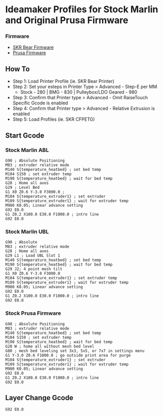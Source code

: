 # Ideamaker Profiles for Stock Marlin and Original Prusa Firmware 


### Firmware
* [SKR Bear Firmware](https://github.com/codiac2600/SKR-Bear-Marlin)
* [Prusa Firmware](https://github.com/prusa3d/Prusa-Firmware)

## How To

* Step 1: Load Printer Profile (ie. SKR Bear Printer)
* Step 2: Set your esteps in Printer Type > Advanced - Step-E per MM
	* Stock - 280 | BMG - 830 | Pulleybox/LDO Geared - 980
* Step 3: Confirm that Printer type > Advanced - Omit RaiseTouch Specific Gcode is enabled
* Step 4: Confirm that Printer type > Advanced - Relative Extrusion is enabled
* Step 5: Load Profiles (ie. SKR CFPETG)


## Start Gcode 

### Stock Marlin ABL

```gcode
G90 ; Absolute Positioning
M83 ; extruder relative mode
M140 S{temperature_heatbed} ; set bed temp
M104 S150 ; set extruder temp
M190 S{temperature_heatbed} ; wait for bed temp
G28 ; Home all axes
G29 ; Level Bed
G1 X0 Z0.6 Y-3.0 F3000.0 ;
M104 S{temperature_extruder1} ; set extruder
M109 S{temperature_extruder1} ; wait for extruder temp
M900 K0.05; Linear advance setting
G92 E0.0
G1 Z0.2 X100.0 E30.0 F1000.0 ; intro line
G92 E0.0
```

### Stock Marlin UBL

```gcode
G90 ; Absolute
M83 ; extruder relative mode
G28 ; Home all axes
G29 L1 ; Load UBL Slot 1
M140 S{temperature_heatbed} ; set bed temp
M190 S{temperature_heatbed} ; wait for bed temp
G29 J2; 4 point mesh tilt
G1 X0 Z0.6 Y-3.0 F3000.0
M104 S{temperature_extruder1} ; set extruder temp
M109 S{temperature_extruder1} ; wait for extruder temp
M900 K0.05; Linear advance setting
G92 E0.0
G1 Z0.2 X100.0 E30.0 F1000.0 ; intro line
G92 E0.0
```

### Stock Prusa Firmware

```gcode
G90 ; Absolute Positioning
M83 ; extruder relative mode
M140 S{temperature_heatbed} ; set bed temp
M104 S150 ; set extruder temp
M190 S{temperature_heatbed} ; wait for bed temp
G28 W ; home all without mesh bed level
G80 ; mesh bed leveling set 3x3, 5x5, or 7x7 in settings menu
G1 Y-3.0 Z0.6 F1000.0 ; go outside print area for purge
M104 S{temperature_extruder1} ; set extruder
M109 S{temperature_extruder1} ; wait for extruder temp
M900 K0.05; Linear advance setting
G92 E0.0
G1 Z0.2 X100.0 E30.0 F1000.0 ; intro line
G92 E0.0
```
## Layer Change Gcode

```gcode
G92 E0.0
```



